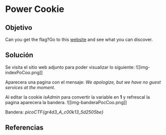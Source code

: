# Power Cookie
## Objetivo
Can you get the flag?Go to this [website](http://saturn.picoctf.net:55287/) and see what you can discover.

## Solución
Se visita el sitio web adjunto para poder visualizar lo siguiente:
![[img-indexPoCoo.png]]

Aparecera una pagina con el mensaje:
*We apologize, but we have no guest services at the moment.*

Al editar la cookie *isAdmin* para convertir la variable en **1** y refrescal la pagina aparecera la bandera.
![[img-banderaPocCoo.png]]

Bandera: *picoCTF{gr4d3_A_c00k13_5d2505be}*
## Referencias